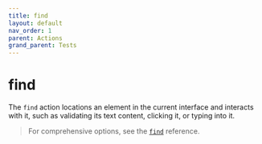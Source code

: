 ```yaml
---
title: find
layout: default
nav_order: 1
parent: Actions
grand_parent: Tests
---
```


# find

The `find` action locations an element in the current interface and interacts with it, such as validating its text content, clicking it, or typing into it.

> For comprehensive options, see the [`find`](/reference/schemas/find) reference.
